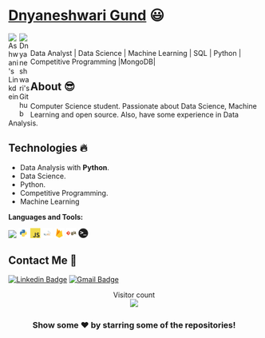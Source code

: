  # <a href="https://www.linkedin.com/in/dnyaneshwari-gund">Dnyaneshwari Gund</a> :smiley:
 
 
<a href="https://www.linkedin.com/in/dnyaneshwari-gund/">
  <img align="left" alt="Ashwani's Linkdein" width="22px" src="https://cdn.jsdelivr.net/npm/simple-icons@v3/icons/linkedin.svg" />
</a>
<a href="https://github.com/Dnyaneshwarigund12">
  <img align="left" alt="Dnyaneshwari's Github" width="22px" src="https://cdn.jsdelivr.net/npm/simple-icons@v3/icons/github.svg" />
</a>
<br/>

Data Analyst | Data Science | Machine Learning  | SQL | Python | Competitive Programming |MongoDB|

## About :sunglasses:
Computer Science student. Passionate about Data Science, Machine Learning and open source. Also, have some experience in Data Analysis.

## Technologies :fire:
- Data Analysis with **Python**.
- Data Science.
- Python.
- Competitive Programming.
- Machine Learning

**Languages and Tools:**  

<code><img height="20" src="https://pytorch.org/assets/images/pytorch-logo.png"></code>
<code><img height="20" src="https://raw.githubusercontent.com/github/explore/80688e429a7d4ef2fca1e82350fe8e3517d3494d/topics/python/python.png"></code>
<code><img height="20" src="https://raw.githubusercontent.com/github/explore/80688e429a7d4ef2fca1e82350fe8e3517d3494d/topics/javascript/javascript.png"></code>
<code><img height="20" src="https://raw.githubusercontent.com/github/explore/80688e429a7d4ef2fca1e82350fe8e3517d3494d/topics/mysql/mysql.png"></code>
<code><img height="20" src="https://raw.githubusercontent.com/github/explore/80688e429a7d4ef2fca1e82350fe8e3517d3494d/topics/firebase/firebase.png"></code>
<code><img height="20" src="https://raw.githubusercontent.com/github/explore/80688e429a7d4ef2fca1e82350fe8e3517d3494d/topics/git/git.png"></code>
<code><img height="20" src="https://raw.githubusercontent.com/github/explore/80688e429a7d4ef2fca1e82350fe8e3517d3494d/topics/terminal/terminal.png"></code>


##  Contact Me :speech_balloon:
[![Linkedin Badge](https://img.shields.io/badge/-dnyaneshwari-blue?style=flat-square&logo=Linkedin&logoColor=white&link=https://www.linkedin.com/in/dnyaneshwari-gund/)](https://www.linkedin.com/in/dnyaneshwari-gund/) [![Gmail Badge](https://img.shields.io/badge/-dnyaneshwarigund2003@gmail.com-c14438?style=flat-square&logo=Gmail&logoColor=white&link=mailto:dnyaneshwarigund2003@gmail.com)](mailto:dnyaneshwarigund2003@gmail.com)

<p align="center"> 
  Visitor count<br>
  <img src="https://profile-counter.glitch.me/ashwanisng/count.svg" />
</p>


<div align="center">

### Show some ❤️ by starring some of the repositories!

</div>

